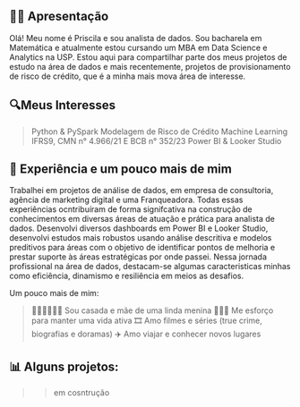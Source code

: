 ## 👋🏽 Apresentação

 Olá! Meu nome é Priscila e sou analista de dados. Sou bacharela em Matemática e atualmente estou cursando um MBA em Data Science e Analytics na USP. Estou aqui para compartilhar parte dos meus projetos de estudo na área de dados e mais recentemente, projetos de provisionamento de risco de crédito, que é a minha mais mova área de interesse.

## 🔍Meus Interesses

> Python & PySpark
> Modelagem de Risco de Crédito
> Machine Learning
> IFRS9, CMN n° 4.966/21 E BCB n° 352/23
> Power BI & Looker Studio

## 📝 Experiência e um pouco mais de mim

Trabalhei em projetos de análise de dados, em empresa de consultoria, agência de marketing digital e uma Franqueadora. Todas essas experiências ocntribuíram de forma signifcativa na construção de conhecimentos em diversas áreas de atuação e prática para analista de dados. Desenvolvi diversos dashboards em Power BI e Looker Studio, desenvolvi estudos mais robustos usando análise descritiva e modelos preditivos para áreas com o objetivo de identificar pontos de melhoria e prestar suporte às áreas estratégicas por onde passei. 
Nessa jornada profissional na área de dados, destacam-se algumas caracteristicas minhas como eficiência, dinamismo e resiliência em meios as desafios.

Um pouco mais de mim:
> 👨🏽‍👩🏽‍👧🏽 Sou casada e mãe de uma linda menina
> 🏋🏽‍♂️ Me esforço para manter uma vida ativa
> 🎞️ Amo filmes e séries (true crime, biografias e doramas)
> ✈️ Amo viajar e conhecer novos lugares 

## 📊 Alguns projetos:

>> em cosntrução
